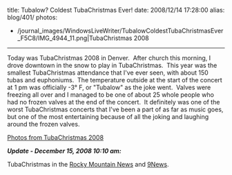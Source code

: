 title: Tubalow? Coldest TubaChristmas Ever!
date: 2008/12/14 17:28:00
alias: blog/401/
photos:
- /journal_images/WindowsLiveWriter/TubalowColdestTubaChristmasEver_F5C8/IMG_4944_11.png|TubaChristmas 2008
---
Today was TubaChristmas 2008 in Denver.  After church this morning, I drove downtown in the snow to play in TubaChristmas.  This year was the smallest TubaChristmas attendance that I've ever seen, with about 150 tubas and euphoniums.  The temperature outside at the start of the concert at 1 pm was officially -3° F, or "Tubalow" as the joke went.  Valves were freezing all over and I managed to be one of about 25 whole people who had no frozen valves at the end of the concert.  It definitely was one of the worst TubaChristmas concerts that I've been a part of as far as music goes, but one of the most entertaining because of all the joking and laughing around the frozen valves.

[Photos from TubaChristmas 2008](/PhotoAlbum.aspx?ID=TUBACHRISTMAS2008)

**_Update - December 15, 2008 10:10 am:_**

TubaChristmas in the [Rocky Mountain News](http://rockymountainnews.com/news/2008/dec/15/tuba-concert-cold-as-frosty/?partner=RSS) and [9News](http://www.9news.com/rss/article.aspx?storyid=105915).